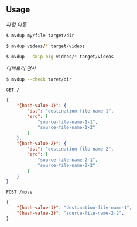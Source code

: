 

## Usage

*파일 이동*

```sh
$ mvdup my/file target/dir

$ mvdup videos/* target/videos

$ mvdup --skip-big videos/* target/videos
```



*디렉토리 검사*

```sh
$ mvdup --check taret/dir
```







`GET /`

```json
{
    "{hash-value-1}": {
        "dst": "destination-file-name-1",
        "src": [
            "source-file-name-1-1",
            "source-file-name-1-2"
        ]
    },
    "{hash-value-2}": {
        "dst": "destination-file-name-2",
        "src": [
            "source-file-name-2-1",
            "source-file-name-2-2"
        ]
    }
}
```



`POST /move`

```json
{
    "{hash-value-1}": "destination-file-name-1",
    "{hash-value-2}": "source-file-name-2-2",
}
```

